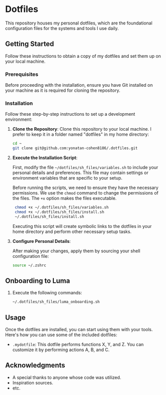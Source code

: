 # Dotfiles

This repository houses my personal dotfiles, which are the foundational configuration files for the systems and tools I use daily.

## Getting Started

Follow these instructions to obtain a copy of my dotfiles and set them up on your local machine.

### Prerequisites

Before proceeding with the installation, ensure you have Git installed on your machine as it is required for cloning the repository.

### Installation

Follow these step-by-step instructions to set up a development environment:

1. **Clone the Repository**: Clone this repository to your local machine. I prefer to keep it in a folder named "dotfiles" in my home directory:
    ```bash
    cd ~
    git clone git@github.com:yonatan-cohen8186/.dotfiles.git
    ```

2. **Execute the Installation Script**: 

   First, modify the file `~/dotfiles/sh_files/variables.sh` to include your personal details and preferences. This file may contain settings or environment variables that are specific to your setup.
   
   Before running the scripts, we need to ensure they have the necessary permissions. We use the `chmod` command to change the permissions of the files. The `+x` option makes the files executable.
   ```bash
    chmod +x ~/.dotfiles/sh_files/variables.sh
    chmod +x ~/.dotfiles/sh_files/install.sh
    ~/.dotfiles/sh_files/install.sh
    ```
    Executing this script will create symbolic links to the dotfiles in your home directory and perform other necessary setup tasks.

3. **Configure Personal Details**:

    After making your changes, apply them by sourcing your shell configuration file:
    ```bash
    source ~/.zshrc
    ```

## Onboarding to Luma

1. Execute the following commands:

    ```bash
   ~/.dotfiles/sh_files/luma_onboarding.sh
    ```

## Usage

Once the dotfiles are installed, you can start using them with your tools. Here's how you can use some of the included dotfiles:

- `.mydotfile`: This dotfile performs functions X, Y, and Z. You can customize it by performing actions A, B, and C.

## Acknowledgments

- A special thanks to anyone whose code was utilized.
- Inspiration sources.
- etc.